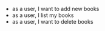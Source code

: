 - as a user, I want to add new books
- as a user, I list my books
- as a user, I want to delete books
